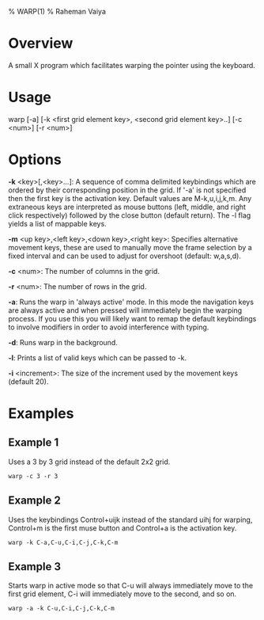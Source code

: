 % WARP(1)
% Raheman Vaiya

# Overview

A small X program which facilitates warping the pointer using the keyboard.

# Usage

warp [-a] [-k \<first grid element key\>, \<second grid element key\>..] [-c \<num\>] [-r \<num\>]

# Options

 **-k** \<key\>[,\<key\>...]: A sequence of comma delimited keybindings which are ordered by their corresponding position in the grid. If '-a' is not specified then the first key is the activation key. Default values are M-k,u,i,j,k,m. Any extraneous keys are interpreted as mouse buttons (left, middle, and right click respectively) followed by the close button (default return). The -l flag yields a list of mappable keys.

 **-m**  \<up key\>,\<left key\>,\<down key\>,\<right key\>: Specifies alternative movement keys, these are used to manually move the frame selection by a fixed interval and can be used to adjust for overshoot (default: w,a,s,d).

 **-c** \<num\>: The number of columns in the grid.

 **-r** \<num\>: The number of rows in the grid.

 **-a**: Runs the warp in 'always active' mode. In this mode the navigation keys are always active and when pressed will immediately begin the warping process. If you use this you will likely want to remap the default keybindings to involve modifiers in order to avoid interference with typing.

 **-d**: Runs warp in the background.

 **-l**: Prints a list of valid keys which can be passed to -k.

 **-i** \<increment\>: The size of the increment used by the movement keys (default 20).

# Examples

## Example 1

Uses a 3 by 3 grid instead of the default 2x2 grid.

```
warp -c 3 -r 3
```

## Example 2
Uses the keybindings Control+uijk instead of the standard uihj for warping, Control+m is the first muse button  and Control+a is the activation key.

```
warp -k C-a,C-u,C-i,C-j,C-k,C-m
```

## Example 3

Starts warp in active mode so that C-u will always immediately move to the first grid element,
C-i will immediately move to the second, and so on.

```
warp -a -k C-u,C-i,C-j,C-k,C-m 
```
